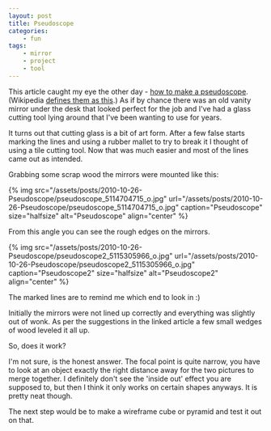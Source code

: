 ```yaml
---
layout: post
title: Pseudoscope
categories:
    - fun
tags:
    - mirror
    - project
    - tool
---
```


This article caught my eye the other day - [how to make a pseudoscope](http://pseudoscope.blogspot.com/). (Wikipedia [defines them as this](http://en.wikipedia.org/wiki/Pseudoscope).) As if by chance there was an old vanity mirror under the desk that looked perfect for the job and I've had a glass cutting tool lying around that I've been wanting to use for years.

It turns out that cutting glass is a bit of art form. After a few false starts marking the lines and using a rubber mallet to try to break it I thought of using a tile cutting tool. Now that was much easier and most of the lines came out as intended.

Grabbing some scrap wood the mirrors were mounted like this:

{% img src="/assets/posts/2010-10-26-Pseudoscope/pseudoscope_5114704715_o.jpg" url="/assets/posts/2010-10-26-Pseudoscope/pseudoscope_5114704715_o.jpg" caption="Pseudoscope" size="halfsize" alt="Pseudoscope" align="center" %}

From this angle you can see the rough edges on the mirrors.

{% img src="/assets/posts/2010-10-26-Pseudoscope/pseudoscope2_5115305966_o.jpg" url="/assets/posts/2010-10-26-Pseudoscope/pseudoscope2_5115305966_o.jpg" caption="Pseudoscope2" size="halfsize" alt="Pseudoscope2" align="center" %}

The marked lines are to remind me which end to look in :)

Initially the mirrors were not lined up correctly and everything was slightly out of wonk. As per the suggestions in the linked article a few small wedges of wood leveled it all up.

So, does it work?

I'm not sure, is the honest answer. The focal point is quite narrow, you have to look at an object exactly the right distance away for the two pictures to merge together. I definitely don't see the 'inside out' effect you are supposed to, but then I think it only works on certain shapes anyways. It is pretty neat though.

The next step would be to make a wireframe cube or pyramid and test it out on that.